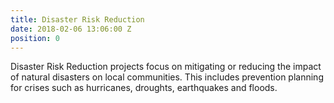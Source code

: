```yaml
---
title: Disaster Risk Reduction
date: 2018-02-06 13:06:00 Z
position: 0
---
```


Disaster Risk Reduction projects focus on mitigating or reducing the impact of natural disasters on local communities. This includes prevention planning for crises such as hurricanes, droughts, earthquakes and floods. 